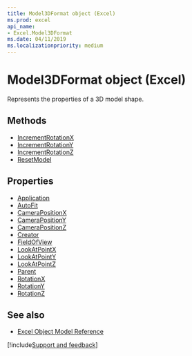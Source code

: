 ```yaml
---
title: Model3DFormat object (Excel)
ms.prod: excel
api_name:
- Excel.Model3DFormat
ms.date: 04/11/2019
ms.localizationpriority: medium
---
```


# Model3DFormat object (Excel)

Represents the properties of a 3D model shape.

## Methods

- [IncrementRotationX](Excel.Model3DFormat.IncrementRotationX.md)
- [IncrementRotationY](Excel.Model3DFormat.IncrementRotationY.md)
- [IncrementRotationZ](Excel.Model3DFormat.IncrementRotationZ.md)
- [ResetModel](Excel.Model3DFormat.ResetModel.md)

## Properties

- [Application](Excel.Model3DFormat.Application.md)
- [AutoFit](Excel.Model3DFormat.AutoFit.md)
- [CameraPositionX](Excel.Model3DFormat.CameraPositionX.md)
- [CameraPositionY](Excel.Model3DFormat.CameraPositionY.md)
- [CameraPositionZ](Excel.Model3DFormat.CameraPositionZ.md)
- [Creator](Excel.Model3DFormat.Creator.md)
- [FieldOfView](Excel.Model3DFormat.FieldOfView.md)
- [LookAtPointX](Excel.Model3DFormat.LookAtPointX.md)
- [LookAtPointY](Excel.Model3DFormat.LookAtPointY.md)
- [LookAtPointZ](Excel.Model3DFormat.LookAtPointZ.md)
- [Parent](Excel.Model3DFormat.Parent.md)
- [RotationX](Excel.Model3DFormat.RotationX.md)
- [RotationY](Excel.Model3DFormat.RotationY.md)
- [RotationZ](Excel.Model3DFormat.RotationZ.md)


## See also

- [Excel Object Model Reference](overview/Excel/object-model.md)

[!include[Support and feedback](~/includes/feedback-boilerplate.md)]

